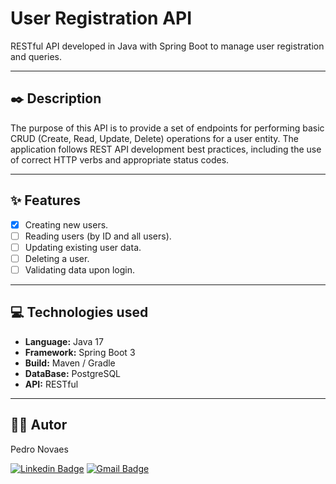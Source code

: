 # User Registration API

RESTful API developed in Java with Spring Boot to manage user registration and queries.

---

## ✒️ Description

The purpose of this API is to provide a set of endpoints for performing basic CRUD (Create, Read, Update, Delete) operations for a user entity. The application follows REST API development best practices, including the use of correct HTTP verbs and appropriate status codes.

---

## ✨ Features

- [x] Creating new users.
- [ ] Reading users (by ID and all users).
- [ ] Updating existing user data.
- [ ] Deleting a user.
- [ ] Validating data upon login.

---

## 💻 Technologies used

* **Language:** Java 17
* **Framework:** Spring Boot 3
* **Build:** Maven / Gradle
* **DataBase:** PostgreSQL
* **API:** RESTful 

---


## 👨‍💻 Autor

Pedro Novaes


[![Linkedin Badge](https://img.shields.io/badge/-Pedro%20Novais-blue?style=flat-square&logo=Linkedin&logoColor=white&link=https://www.linkedin.com/in/SEU-LINKEDIN/)](https://www.linkedin.com/in/SEU-LINKEDIN/)
[![Gmail Badge](https://img.shields.io/badge/-pcarvnovais@gmail.com-c14438?style=flat-square&logo=Gmail&logoColor=white&link=mailto:pcarvnovais@gmail.com)](mailto:pcarvnovais@gmail.com)
